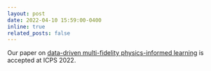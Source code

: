 ```yaml
---
layout: post
date: 2022-04-10 15:59:00-0400
inline: true
related_posts: false
---
```


Our paper on [data-driven multi-fidelity physics-informed learning](https://arxiv.org/abs/2202.06139) is accepted at ICPS 2022.

